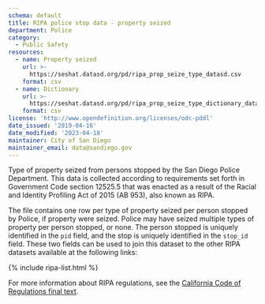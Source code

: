 ```yaml
---
schema: default
title: RIPA police stop data - property seized
department: Police
category:
  - Public Safety
resources:
  - name: Property seized
    url: >-
      https://seshat.datasd.org/pd/ripa_prop_seize_type_datasd.csv
    format: csv
  - name: Dictionary
    url: >-
      https://seshat.datasd.org/pd/ripa_prop_seize_type_dictionary_datasd.csv
    format: csv
license: 'http://www.opendefinition.org/licenses/odc-pddl'
date_issued: '2019-04-16'
date_modified: '2023-04-18'
maintainer: City of San Diego
maintainer_email: data@sandiego.gov
---
```

Type of property seized from persons stopped by the San Diego Police Department. This data is collected according to requirements set forth in Government Code section 12525.5 that was enacted as a result of the Racial and Identity Profiling Act of 2015 (AB 953), also known as RIPA.

<!--more-->

The file contains one row per type of property seized per person stopped by Police, if property were seized. Police may have seized multiple types of property per person stopped, or none. The person stopped is uniquely identified in the `pid` field, and the stop is uniquely identified in the `stop_id` field. These two fields can be used to join this dataset to the other RIPA datasets available at the following links:

{% include ripa-list.html %}

For more information about RIPA regulations, see the [California Code of Regulations final text](https://oag.ca.gov/sites/all/files/agweb/pdfs/ripa/stop-data-reg-final-text-110717.pdf?).